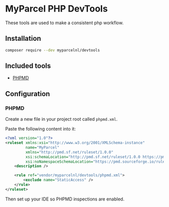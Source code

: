 # MyParcel PHP DevTools

These tools are used to make a consistent php workflow.

## Installation

```bash
composer require --dev myparcelnl/devtools
```

## Included tools

- [PHPMD](#PHPMD)

## Configuration

### PHPMD

Create a new file in your project root called `phpmd.xml`.

Paste the following content into it:

```xml
<?xml version="1.0"?>
<ruleset xmlns:xsi="http://www.w3.org/2001/XMLSchema-instance"
         name="MyParcel"
         xmlns="http://pmd.sf.net/ruleset/1.0.0"
         xsi:schemaLocation="http://pmd.sf.net/ruleset/1.0.0 https://pmd.sourceforge.io/ruleset_xml_schema.xsd"
         xsi:noNamespaceSchemaLocation="https://pmd.sourceforge.io/ruleset_xml_schema.xsd">
    <description />

    <rule ref="vendor/myparcelnl/devtools/phpmd.xml">
        <exclude name="StaticAccess" />
    </rule>
</ruleset>
```

Then set up your IDE so PHPMD inspections are enabled.
